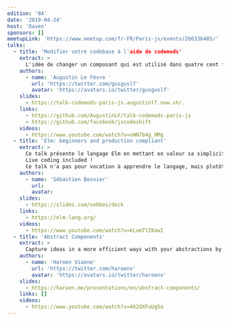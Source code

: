 ```yaml
---
edition: '84'
date: '2019-04-24'
host: 'Daveo'
sponsors: []
meetupLink: 'https://www.meetup.com/fr-FR/Paris-js/events/260336485/'
talks:
  - title: 'Modifier votre codebase à l'aide de codemods'
    extract: >
      L'idée de changer un composant qui est utilisé dans quatre cent fichiers de votre codebase vous angoisse ? Certains cas sont trop complexes pour des regex (et de toute façon, qui sait écrire une regex ?) Vous n'êtes pas des machines. Ça tombe bien, votre PC l'est ! Lors de cette talk, je vais présenter jscodeshift, un outil en CLI permettant d'écrire des transformations de code en manipulant un AST.
    authors:
      - name: 'Augustin Le Fèvre '
        url: 'https://twitter.com/gusguslf'
        avatar: 'https://avatars.io/twitter/gusguslf'
    slides:
      - https://talk-codemods-paris-js.augustinlf.now.sh/.
    links:
      - https://github.com/AugustinLF/talk-codemods-paris-js
      - https://github.com/facebook/jscodeshift
    videos:
      - https://www.youtube.com/watch?v=sWN7b4g_HMg
  - title: 'Elm: beginners and production compliant'
    extract: >
      Ce talk présente le langage Elm en mettant en valeur sa simplicité de prise en main pour les débutants, la fiabilité des applications écrites en Elm.
      Live coding included !
      Ce talk n'a pas pour vocation à apprendre le langage, mais plutôt montrer son potentiel.
    authors:
      - name: 'Sébastien Besnier'
        url:
        avatar:
    slides:
      - https://slides.com/sebbes/deck
    links:
      - https://elm-lang.org/
    videos:
      - https://www.youtube.com/watch?v=kLumTtZ8awI
  - title: 'Abstract Components'
    extract: >
      Capture ideas in a more efficient ways with your abstractions by incorporating a tiered way of thinking. By making sure each level exposes the underlying levels of customisation, and making sure the current level is overridable, you're ensuring your ideas you incorporated in an abstraction continue to exist, even with customisation.
    authors:
      - name: 'Haroen Viaene'
        url: 'https://twitter.com/haroenv'
        avatar: 'https://avatars.io/twitter/haroenv'
    slides:
      - https://haroen.me/presentations/en/abstract-components/
    links: []
    videos:
      - https://www.youtube.com/watch?v=462dXFuUg5o
---
```

